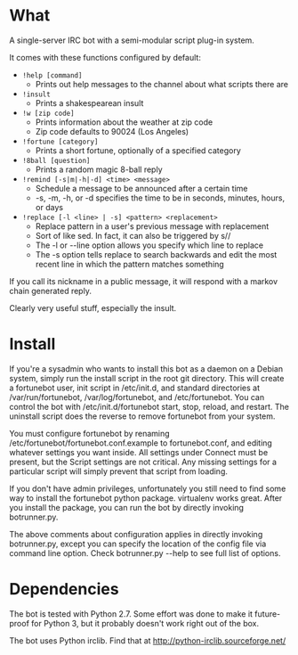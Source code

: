 # What #

A single-server IRC bot with a semi-modular script plug-in system.

It comes with these functions configured by default:

- `!help [command]`
  - Prints out help messages to the channel about what scripts there are
- `!insult`
  - Prints a shakespearean insult
- `!w [zip code]`
  - Prints information about the weather at zip code
  - Zip code defaults to 90024 (Los Angeles)
- `!fortune [category]`
  - Prints a short fortune, optionally of a specified category
- `!8ball [question]`
  - Prints a random magic 8-ball reply
- `!remind [-s|m|-h|-d] <time> <message>`
  - Schedule a message to be announced after a certain time
  - -s, -m, -h, or -d specifies the time to be in seconds, minutes, hours, or
    days
- `!replace [-l <line> | -s] <pattern> <replacement>`
  - Replace pattern in a user's previous message with replacement
  - Sort of like sed. In fact, it can also be triggered by
    s/<pattern>/<replacement>
  - The -l or --line option allows you specify which line to replace
  - The -s option tells replace to search backwards and edit the most
    recent line in which the pattern matches something

If you call its nickname in a public message, it will respond with a markov
chain generated reply.

Clearly very useful stuff, especially the insult.

# Install #

If you're a sysadmin who wants to install this bot as a daemon on a Debian
system, simply run the install script in the root git directory. This will
create a fortunebot user, init script in /etc/init.d, and standard directories
at /var/run/fortunebot, /var/log/fortunebot, and /etc/fortunebot. You can
control the bot with /etc/init.d/fortunebot start, stop, reload, and restart.
The uninstall script does the reverse to remove fortunebot from your system.

You must configure fortunebot by renaming
/etc/fortunebot/fortunebot.conf.example to fortunebot.conf, and editing
whatever settings you want inside. All settings under Connect must be present,
but the Script settings are not critical. Any missing settings for a particular
script will simply prevent that script from loading.

If you don't have admin privileges, unfortunately you still need to find some
way to install the fortunebot python package. virtualenv works great. After you
install the package, you can run the bot by directly invoking botrunner.py.

The above comments about configuration applies in directly invoking
botrunner.py, except you can specify the location of the config file via
command line option. Check botrunner.py --help to see full list of options.

# Dependencies #

The bot is tested with Python 2.7. Some effort was done to make it future-proof
for Python 3, but it probably doesn't work right out of the box.

The bot uses Python irclib. Find that at http://python-irclib.sourceforge.net/

